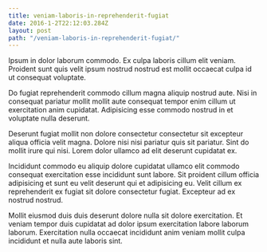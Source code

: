 ```yaml
---
title: veniam-laboris-in-reprehenderit-fugiat
date: 2016-1-2T22:12:03.284Z
layout: post
path: "/veniam-laboris-in-reprehenderit-fugiat/"
---
```


Ipsum in dolor laborum commodo. Ex culpa laboris cillum elit veniam. Proident sunt quis velit ipsum nostrud nostrud est mollit occaecat culpa id ut consequat voluptate.

Do fugiat reprehenderit commodo cillum magna aliquip nostrud aute. Nisi in consequat pariatur mollit mollit aute consequat tempor enim cillum ut exercitation anim cupidatat. Adipisicing esse commodo nostrud in et voluptate nulla deserunt.

Deserunt fugiat mollit non dolore consectetur consectetur sit excepteur aliqua officia velit magna. Dolore nisi nisi pariatur quis sit pariatur. Sint do mollit irure qui nisi. Lorem dolor ullamco ad elit deserunt cupidatat ex.

Incididunt commodo eu aliquip dolore cupidatat ullamco elit commodo consequat exercitation esse incididunt sunt labore. Sit proident cillum officia adipisicing et sunt eu velit deserunt qui et adipisicing eu. Velit cillum ex reprehenderit ex fugiat sit dolore consectetur fugiat. Excepteur ad ex nostrud nostrud.

Mollit eiusmod duis duis deserunt dolore nulla sit dolore exercitation. Et veniam tempor duis cupidatat ad dolor ipsum exercitation labore laborum laborum. Exercitation nulla occaecat incididunt anim veniam mollit culpa incididunt et nulla aute laboris sint.